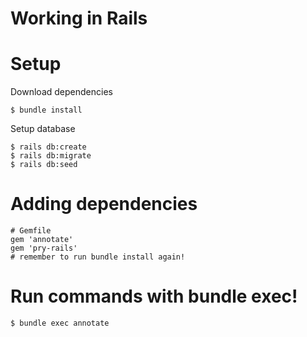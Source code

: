 # Working in Rails

# Setup

Download dependencies

```
$ bundle install
```

Setup database

```
$ rails db:create
$ rails db:migrate
$ rails db:seed
```

# Adding dependencies

```
# Gemfile
gem 'annotate'
gem 'pry-rails'
# remember to run bundle install again!
```

# Run commands with bundle exec!

```
$ bundle exec annotate
```

